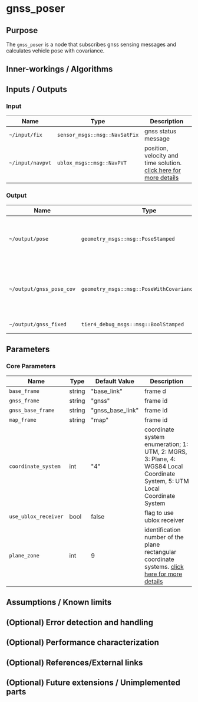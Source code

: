 # gnss_poser

## Purpose

The `gnss_poser` is a node that subscribes gnss sensing messages and calculates vehicle pose with covariance.

## Inner-workings / Algorithms

## Inputs / Outputs

### Input

| Name             | Type                          | Description                                                                                                     |
| ---------------- | ----------------------------- | --------------------------------------------------------------------------------------------------------------- |
| `~/input/fix`    | `sensor_msgs::msg::NavSatFix` | gnss status message                                                                                             |
| `~/input/navpvt` | `ublox_msgs::msg::NavPVT`     | position, velocity and time solution. [click here for more details](https://github.com/KumarRobotics/ublox.git) |

### Output

| Name                     | Type                                            | Description                                                    |
| ------------------------ | ----------------------------------------------- | -------------------------------------------------------------- |
| `~/output/pose`          | `geometry_msgs::msg::PoseStamped`               | vehicle pose calculated from gnss sensing data                 |
| `~/output/gnss_pose_cov` | `geometry_msgs::msg::PoseWithCovarianceStamped` | vehicle pose with covariance calculated from gnss sensing data |
| `~/output/gnss_fixed`    | `tier4_debug_msgs::msg::BoolStamped`            | gnss fix status                                                |

## Parameters

### Core Parameters

| Name                 | Type   | Default Value    | Description                                                                                                                                |
| -------------------- | ------ | ---------------- | ------------------------------------------------------------------------------------------------------------------------------------------ |
| `base_frame`         | string | "base_link"      | frame d                                                                                                                                    |
| `gnss_frame`         | string | "gnss"           | frame id                                                                                                                                   |
| `gnss_base_frame`    | string | "gnss_base_link" | frame id                                                                                                                                   |
| `map_frame`          | string | "map"            | frame id                                                                                                                                   |
| `coordinate_system`  | int    | "4"              | coordinate system enumeration; 1: UTM, 2: MGRS, 3: Plane, 4: WGS84 Local Coordinate System, 5: UTM Local Coordinate System                 |
| `use_ublox_receiver` | bool   | false            | flag to use ublox receiver                                                                                                                 |
| `plane_zone`         | int    | 9                | identification number of the plane rectangular coordinate systems. [click here for more details](https://www.gsi.go.jp/LAW/heimencho.html) |

## Assumptions / Known limits

## (Optional) Error detection and handling

## (Optional) Performance characterization

## (Optional) References/External links

## (Optional) Future extensions / Unimplemented parts
